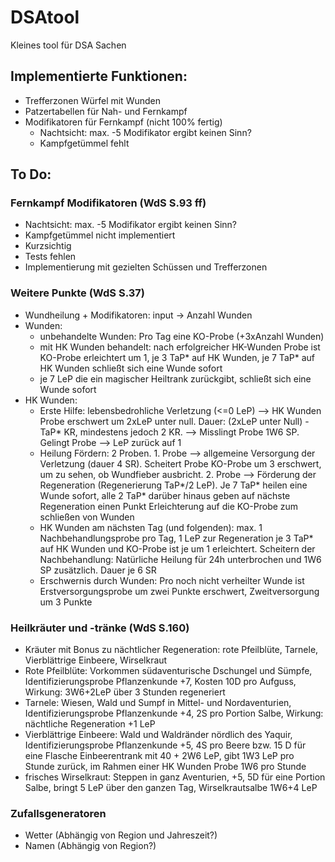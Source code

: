 # DSAtool
Kleines tool für DSA Sachen

## Implementierte Funktionen:
- Trefferzonen Würfel mit Wunden
- Patzertabellen für Nah- und Fernkampf
- Modifikatoren für Fernkampf (nicht 100% fertig)
    - Nachtsicht: max. -5 Modifikator ergibt keinen Sinn?
    - Kampfgetümmel fehlt

## To Do:
### Fernkampf Modifikatoren (WdS S.93 ff)
- Nachtsicht: max. -5 Modifikator ergibt keinen Sinn?
- Kampfgetümmel nicht implementiert
- Kurzsichtig
- Tests fehlen
- Implementierung mit gezielten Schüssen und Trefferzonen

### Weitere Punkte (WdS S.37)
- Wundheilung + Modifikatoren: input -> Anzahl Wunden
- Wunden: 
    - unbehandelte Wunden: Pro Tag eine KO-Probe (+3xAnzahl Wunden)
    - mit HK Wunden behandelt: nach erfolgreicher HK-Wunden Probe ist KO-Probe erleichtert um 1, je 3 TaP* auf HK Wunden, je 7 TaP* auf HK Wunden schließt sich eine Wunde sofort
    - je 7 LeP die ein magischer Heiltrank zurückgibt, schließt sich eine Wunde sofort
- HK Wunden:
    - Erste Hilfe: lebensbedrohliche Verletzung (<=0 LeP) --> HK Wunden Probe erschwert um 2xLeP unter null. Dauer: (2xLeP unter Null) - TaP* KR, mindestens jedoch 2 KR. --> Misslingt Probe 1W6 SP. Gelingt Probe --> LeP zurück auf 1
    - Heilung Fördern: 2 Proben. 1. Probe --> allgemeine Versorgung der Verletzung (dauer 4 SR). Scheitert Probe KO-Probe um 3 erschwert, um zu sehen, ob Wundfieber ausbricht. 2. Probe --> Förderung der Regeneration (Regenerierung TaP*/2 LeP). Je 7 TaP* heilen eine Wunde sofort, alle 2 TaP* darüber hinaus geben auf nächste Regeneration einen Punkt Erleichterung auf die KO-Probe zum schließen von Wunden
    - HK Wunden am nächsten Tag (und folgenden): max. 1 Nachbehandlungsprobe pro Tag, 1 LeP zur Regeneration je 3 TaP* auf HK Wunden und KO-Probe ist je um 1 erleichtert. Scheitern der Nachbehandlung: Natürliche Heilung für 24h unterbrochen und 1W6 SP zusätzlich. Dauer je 6 SR
    - Erschwernis durch Wunden: Pro noch nicht verheilter Wunde ist Erstversorgungsprobe um zwei Punkte erschwert, Zweitversorgung um 3 Punkte

### Heilkräuter und -tränke (WdS S.160)
- Kräuter mit Bonus zu nächtlicher Regeneration: rote Pfeilblüte, Tarnele, Vierblättrige Einbeere, Wirselkraut
- Rote Pfeilblüte: Vorkommen südaventurische Dschungel und Sümpfe, Identifizierungsprobe Pflanzenkunde +7, Kosten 10D pro Aufguss, Wirkung: 3W6+2LeP über 3 Stunden regeneriert
- Tarnele: Wiesen, Wald und Sumpf in Mittel- und Nordaventurien, Identifizierungsprobe Pflanzenkunde +4, 2S pro Portion Salbe, Wirkung: nächtliche Regeneration +1 LeP
- Vierblättrige Einbeere: Wald und Waldränder nördlich des Yaquir, Identifizierungsprobe Pflanzenkunde +5, 4S pro Beere bzw. 15 D für eine Flasche Einbeerentrank mit 40 + 2W6 LeP, gibt 1W3 LeP pro Stunde zurück, im Rahmen einer HK Wunden Probe 1W6 pro Stunde
- frisches Wirselkraut: Steppen in ganz Aventurien, +5, 5D für eine Portion Salbe, bringt 5 LeP über den ganzen Tag, Wirselkrautsalbe 1W6+4 LeP

### Zufallsgeneratoren 
- Wetter (Abhängig von Region und Jahreszeit?)
- Namen (Abhängig von Region?)
